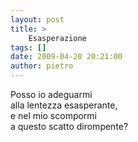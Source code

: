 ```yaml
---
layout: post
title: >
    Esasperazione
tags: []
date: 2009-04-20 20:21:00
author: pietro
---
```

Posso io adeguarmi<br/>alla lentezza esasperante,<br/>e nel mio scompormi<br/>a questo scatto dirompente?
